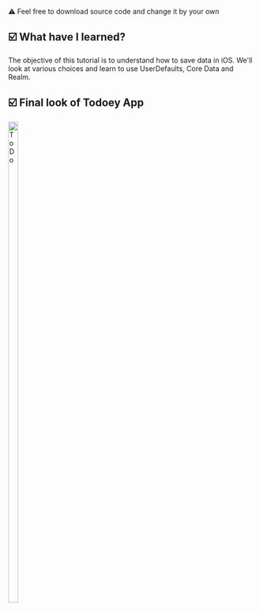 ⚠️ Feel free to download source code and change it by your own
<!-- <h2>☑️ What is this app about?</h2>
<p>Nice Card app where we can hit the deal button to be the changed the card faces randomly and gives away score.</p> -->
<h2>☑️ What have I learned?</h2>
<p>The objective of this tutorial is to understand how to save data in iOS. We'll look at various choices and learn to use UserDefaults, Core Data and Realm.</p>
<h2>☑️ Final look of Todoey App</h2>
<img src="todo.gif" alt="ToDo" width="20%" height="50%">


